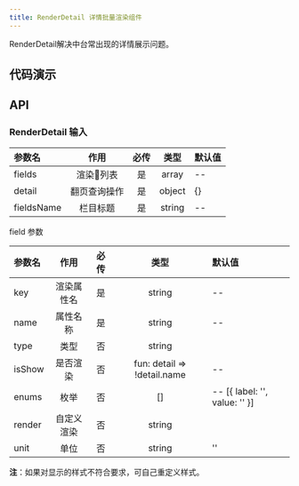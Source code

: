 ```yaml
---
title: RenderDetail 详情批量渲染组件
---
```


RenderDetail解决中台常出现的详情展示问题。  

## 代码演示

## API

### RenderDetail 输入
| 参数名 | 作用 | 必传 | 类型 | 默认值  
:--|:--:|:--:|:--:|:--  
| fields | 渲染列表 | 是 | array | --
| detail | 翻页查询操作 | 是 |  object | {} 
| fieldsName | 栏目标题 | 是 |  string | --   

field 参数  

| 参数名 | 作用 | 必传 | 类型 | 默认值  
:--|:--:|:--:|:--:|:--
| key | 渲染属性名 | 是 | string | --
| name | 属性名称 | 是 |  string | -- 
| type | 类型 | 否 |  string | 
| isShow | 是否渲染 | 否 | fun: detail => !detail.name | --
| enums | 枚举 | 否 |  [] | -- [{ label: '', value: '' }]
| render | 自定义渲染 | 否 |  string |
| unit | 单位 | 否 |  string | ''

**注**：如果对显示的样式不符合要求，可自己重定义样式。  